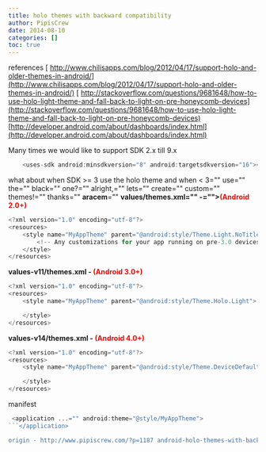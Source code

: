```yaml
---
title: holo themes with backward compatibility
author: PipisCrew
date: 2014-08-10
categories: []
toc: true
---
```


references
[ http://www.chilisapps.com/blog/2012/04/17/support-holo-and-older-themes-in-android/](http://www.chilisapps.com/blog/2012/04/17/support-holo-and-older-themes-in-android/)
[ http://stackoverflow.com/questions/9681648/how-to-use-holo-light-theme-and-fall-back-to-light-on-pre-honeycomb-devices](http://stackoverflow.com/questions/9681648/how-to-use-holo-light-theme-and-fall-back-to-light-on-pre-honeycomb-devices)
[http://developer.android.com/about/dashboards/index.html](http://developer.android.com/about/dashboards/index.html)

Many times we would like to support SDK 2.x till 9.x 
```js
    <uses-sdk android:minsdkversion="8" android:targetsdkversion="16"></uses-sdk>
```

what about when SDK >= 3 use the holo theme and when < 3="" use="" the="" black="" one?="" alright,="" lets="" create="" custom="" themes!="" thanks="" **aracem**="" **values/themes.xml="" -=""><span style="color: #ff0000;">(Android 2.0+)</span>**
```js
<?xml version="1.0" encoding="utf-8"?>
<resources>
    <style name="MyAppTheme" parent="@android:style/Theme.Light.NoTitleBar">
        <!-- Any customizations for your app running on pre-3.0 devices here -->
    </style>
</resources> 
```

**values-v11/themes.xml - <span style="color: #ff0000;">(Android 3.0+)</span>**
```js
<?xml version="1.0" encoding="utf-8"?>
<resources>
    <style name="MyAppTheme" parent="@android:style/Theme.Holo.Light">

    </style>
</resources>
```

**values-v14/themes.xml - <span style="color: #ff0000;">(Android 4.0+)</span>**
```js
<?xml version="1.0" encoding="utf-8"?>
<resources>
    <style name="MyAppTheme" parent="@android:style/Theme.DeviceDefault.Light.NoActionBar">

    </style>
</resources>
```

manifest
```js
 <application ...="" android:theme="@style/MyAppTheme">
```</application>

origin - http://www.pipiscrew.com/?p=1187 android-holo-themes-with-backward-compatibility